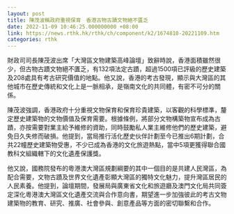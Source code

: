 ```yaml
---
layout: post
title: 陳茂波稱政府重視保育　香港古物古蹟文物絕不匱乏
date: 2022-11-09 10:46:25.000000000 +08:00
link: https://news.rthk.hk/rthk/ch/component/k2/1674810-20221109.htm
categories: rthk
---
```


財政司司長陳茂波出席「大灣區文物建築高峰論壇」致辭時說，香港面積雖然很少，但古物古蹟文物絕不匱乏，有132項法定古蹟，超過1500項已評級的歷史建築及208處具有考古研究價值的地點。他又說，香港的考古發現，顯示與大灣區的其他城市在歷史傳統和文化上是一脈相承，是嶺南文化的共同體，有密不可分的關係。

陳茂波強調，香港政府十分重視文物保育和保育珍貴建築，以客觀的科學標準，釐定歷史建築物的文物價值及保育需要。根據條例，將部分文物構築物宣布成為古蹟，亦按需要對業主給予維修的資助，同時鼓勵私人業主維修他們的歷史建築，避免日久失修而破損。他提到，當局推行活化歷史伙伴計劃至今已推出6期計劃，合共22幢歷史建築物受惠，不少已成為香港的文化旅遊熱點，當中5項更獲得聯合國教科文組織轄下的文化遺產保護獎。

他又說，國務院發布的粵港澳大灣區規劃綱要的其中一個目的是共建人民灣區，為配合需要，文物古蹟及世界文化遺產彰顯大灣區的獨特文化魅力，提升灣區居民的人民素養。他提到，論壇期間，發展局與廣東省文化和旅遊廳及澳門文化局共同簽定深化粵港澳大灣區文化遺產交流與合作意向書，期望進一步加強彼此的考古文物建築物的教育、研究、推廣、社會參與、創意產品等方面的密切聯繫和合作。
